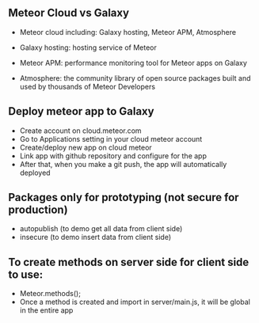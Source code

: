 ## Meteor Cloud vs Galaxy
- Meteor cloud including: Galaxy hosting, Meteor APM, Atmosphere

- Galaxy hosting: hosting service of Meteor
- Meteor APM: performance monitoring tool for Meteor apps on Galaxy
- Atmosphere: the community library of open source packages built and used by thousands of Meteor Developers

## Deploy meteor app to Galaxy
- Create account on cloud.meteor.com
- Go to Applications setting in your cloud meteor account
- Create/deploy new app on cloud meteor
- Link app with github repository and configure for the app
- After that, when you make a git push, the app will automatically deployed

## Packages only for prototyping (not secure for production)
- autopublish (to demo get all data from client side)
- insecure (to demo insert data from client side)

## To create methods on server side for client side to use:
- Meteor.methods();
- Once a method is created and import in server/main.js, it will be global in the entire app
